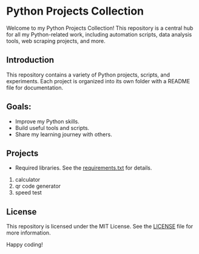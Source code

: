 # Python Projects Collection

Welcome to my Python Projects Collection! This repository is a central hub for all my Python-related work, including automation scripts, data analysis tools, web scraping projects, and more.

## Introduction

This repository contains a variety of Python projects, scripts, and experiments. Each project is organized into its own folder with a README file for documentation.

## Goals:

- Improve my Python skills.
- Build useful tools and scripts.
- Share my learning journey with others.

## Projects
- Required libraries. See the [requirements.txt](requirements.txt) for details.
 
1. calculator
2. qr code generator
3. speed test 

## License

This repository is licensed under the MIT License. See the [LICENSE](LICENSE) file for more information.

Happy coding!
